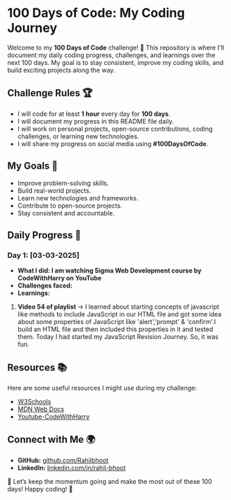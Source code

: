 # 100 Days of Code: My Coding Journey

Welcome to my **100 Days of Code** challenge! 🚀 This repository is where I'll document my daily coding progress, challenges, and learnings over the next 100 days. My goal is to stay consistent, improve my coding skills, and build exciting projects along the way.

## Challenge Rules 🏆
- I will code for at least **1 hour** every day for **100 days**.
- I will document my progress in this README file daily.
- I will work on personal projects, open-source contributions, coding challenges, or learning new technologies.
- I will share my progress on social media using **#100DaysOfCode**.

## My Goals 🎯
- Improve problem-solving skills.
- Build real-world projects.
- Learn new technologies and frameworks.
- Contribute to open-source projects.
- Stay consistent and accountable.

## Daily Progress 📅

### Day 1: [03-03-2025]
- **What I did: I am watching Sigma Web Development course by CodeWithHarry on YouTube**
- **Challenges faced:**
- **Learnings:**
1. **Video 54 of playlist**
-> I learned about starting concepts of javascript like methods to include JavaScript in our HTML file and got some idea about some properties of JavaScript like 'alert','prompt' & 'confirm'.I build an HTML file and then included this properties in it and tested them. Today I had started my JavaScript Revision Journey. So, it was fun. 

## Resources 📚
Here are some useful resources I might use during my challenge:
- [W3Schools](https://www.w3schools.com/)
- [MDN Web Docs](https://developer.mozilla.org/)
- [Youtube-CodeWithHarry](https://www.youtube.com/@CodeWithHarry)

## Connect with Me 🌍
- **GitHub:** [github.com/Rahilbhoot](https://github.com/Rahilbhoot)
- **LinkedIn:** [linkedin.com/in/rahil-bhoot](https://www.linkedin.com/in/rahil-bhoot-61938a286/)

🚀 Let’s keep the momentum going and make the most out of these 100 days! Happy coding! 🎉

